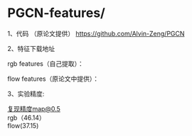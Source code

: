 # PGCN-features/

1、代码 （原论文提供）
https://github.com/Alvin-Zeng/PGCN

2、特征下载地址

rgb features（自己提取）：

flow features（原论文中提供）：

3、实验精度:
                                     
复现精度map@0.5      
rgb（46.14）      
flow(37.15)
